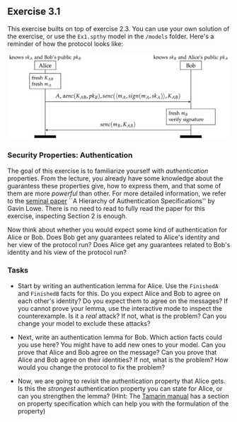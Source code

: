 ## Exercise 3.1

This exercise builts on top of exercise 2.3. You can use your own
solution of the exercise, or use the `Ex1.spthy` model in the `/models` folder.
Here's a reminder of how the protocol looks like:

![Protocol 1](./figures/ex1_fig.png)

### Security Properties: Authentication
The goal of this exercise is to familiarize yourself with _authentication_
properties. From the lecture, you already have some knowledge about the guarantess
these properties give, how to express
them, and that some of them are more _powerful_ than other. For more detailed
information, we refer to the [seminal paper](https://d1wqtxts1xzle7.cloudfront.net/32769013/download-libre.pdf?1391188461=&response-content-disposition=inline%3B+filename%3DA_Hierarchy_of_Authentication_Specificat.pdf&Expires=1716473894&Signature=ezDCbtcZHH25zHvd2xFgJgIiZ-l5B6kVlrryukF8-myHPgQBWt8f1dMZ2yqN1bX3c9Ywaq8YEzEI-aPazaXx6JcF9~vbQLb6-b6hdh8DolOw3dgUxM-K-YRK3TUESQV-cPwFOV4Le7Kk~W1~b7Jz9ipBu9AXvBv-xb~IY7gmiCUdHpTpoTcRL9tXUgEpaVHwlhcE4sVlu6WvuVSQ-5KYfDh5M5bxXVakJymLgij4l0ZHdLK4JoAK-z7EHfjLOFyU7eFqUGrO2hVC-2hN9gQLs4acMxS2zEZkP924QrbA34jAQVmSngNZNyRMgk0mhE2sHsLFDqAKHSjxMjxJ7E3D-A__&Key-Pair-Id=APKAJLOHF5GGSLRBV4ZA) ``A Hierarchy of Authentication Specifications''
by Gavin Lowe. There is no need to read to fully read the paper for this exercise,
inspecting Section 2 is enough.

Now think about whether you would expect some kind of authentication for Alice
or Bob. Does Bob get any guarantees related to Alice's identity and her
view of the protocol run? Does Alice get any guarantees related to Bob's
identity and his view of the protocol run?

### Tasks
* Start by writing an authentication lemma for Alice. Use the `FinishedA` and
`FinishedB` facts for this. Do you expect Alice and Bob to agree on each other's
identity? Do you expect them to agree on the messages? If you cannot prove
your lemma, use the interactive mode to inspect the counterexample. Is it a
_real_ attack? If not, what is the problem? Can you change your model to exclude
these attacks?

* Next, write an authentication lemma for Bob. Which action facts could you
use here? You might have to add new ones to your model. Can you prove that
Alice and Bob agree on the message? Can you prove that Alice and Bob
agree on their identities? If not, what is the problem? How would you change
the protocol to fix the problem?

* Now, we are going to revisit the authentication property that Alice gets.
Is this the _strongest_ authentication property you can state for Alice, or
can you strengthen the lemma? (Hint: The [Tamarin manual](https://tamarin-prover.com/manual/develop/tex/tamarin-manual.pdf) has a section
on property specification which can help you with the formulation of the property)